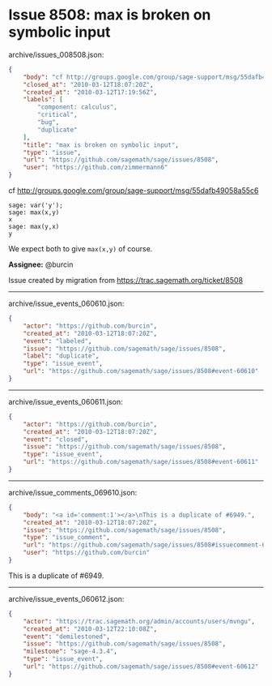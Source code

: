 # Issue 8508: max is broken on symbolic input

archive/issues_008508.json:
```json
{
    "body": "cf http://groups.google.com/group/sage-support/msg/55dafb49058a55c6\n\n```\nsage: var('y');\nsage: max(x,y)\nx\nsage: max(y,x)\ny\n```\nWe expect both to give `max(x,y)` of course.\n\n**Assignee:** @burcin\n\nIssue created by migration from https://trac.sagemath.org/ticket/8508\n\n",
    "closed_at": "2010-03-12T18:07:20Z",
    "created_at": "2010-03-12T17:19:56Z",
    "labels": [
        "component: calculus",
        "critical",
        "bug",
        "duplicate"
    ],
    "title": "max is broken on symbolic input",
    "type": "issue",
    "url": "https://github.com/sagemath/sage/issues/8508",
    "user": "https://github.com/zimmermann6"
}
```
cf http://groups.google.com/group/sage-support/msg/55dafb49058a55c6

```
sage: var('y');
sage: max(x,y)
x
sage: max(y,x)
y
```
We expect both to give `max(x,y)` of course.

**Assignee:** @burcin

Issue created by migration from https://trac.sagemath.org/ticket/8508





---

archive/issue_events_060610.json:
```json
{
    "actor": "https://github.com/burcin",
    "created_at": "2010-03-12T18:07:20Z",
    "event": "labeled",
    "issue": "https://github.com/sagemath/sage/issues/8508",
    "label": "duplicate",
    "type": "issue_event",
    "url": "https://github.com/sagemath/sage/issues/8508#event-60610"
}
```



---

archive/issue_events_060611.json:
```json
{
    "actor": "https://github.com/burcin",
    "created_at": "2010-03-12T18:07:20Z",
    "event": "closed",
    "issue": "https://github.com/sagemath/sage/issues/8508",
    "type": "issue_event",
    "url": "https://github.com/sagemath/sage/issues/8508#event-60611"
}
```



---

archive/issue_comments_069610.json:
```json
{
    "body": "<a id='comment:1'></a>\nThis is a duplicate of #6949.",
    "created_at": "2010-03-12T18:07:20Z",
    "issue": "https://github.com/sagemath/sage/issues/8508",
    "type": "issue_comment",
    "url": "https://github.com/sagemath/sage/issues/8508#issuecomment-69610",
    "user": "https://github.com/burcin"
}
```

<a id='comment:1'></a>
This is a duplicate of #6949.



---

archive/issue_events_060612.json:
```json
{
    "actor": "https://trac.sagemath.org/admin/accounts/users/mvngu",
    "created_at": "2010-03-12T22:10:08Z",
    "event": "demilestoned",
    "issue": "https://github.com/sagemath/sage/issues/8508",
    "milestone": "sage-4.3.4",
    "type": "issue_event",
    "url": "https://github.com/sagemath/sage/issues/8508#event-60612"
}
```
